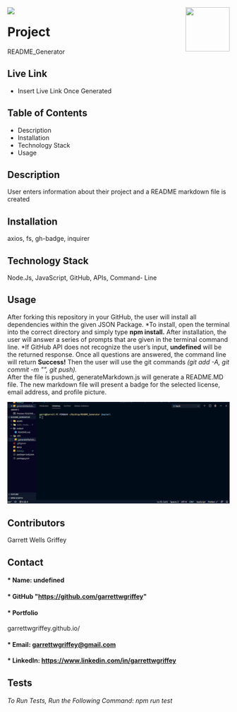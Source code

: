 

  <img align="left" src= "https://img.shields.io/badge/License-MIT-green">

  <img align="right" width="100" height="100" src="https://avatars.githubusercontent.com/u/59263270?">

  
# **Project** 
README_Generator

## Live Link 
* Insert Live Link Once Generated

##  **Table of Contents**
* Description
* Installation
* Technology Stack
* Usage

## **Description**
User enters information about their project and a README markdown file is created
## **Installation**
axios, fs, gh-badge, inquirer
## **Technology Stack**
Node.Js, JavaScript, GitHub, APIs, Command- Line
## **Usage**
After forking this repository in your GitHub, the user will install all dependencies within the given JSON Package. 
*To install, open the terminal into the correct directory and simply type **npm install.**
After installation, the user will answer a series of prompts that are given in the terminal command line. 
*If GitHub API does not recognize the user’s input, **undefined**  will be the returned response.
Once all questions are answered, the command line will return **Success!** 
Then the user will use the git commands _(git add -A, git commit -m "", git push)._  
After the file is pushed, generateMarkdown.js will generate a README.MD file. 
The new markdown file will present a badge for the selected license, email address, and profile picture.

<img src = "assets\readMeGen.gif"> 


## **Contributors**
Garrett Wells Griffey
## **Contact**
#### * Name: undefined
#### * GitHub "https://github.com/garrettwgriffey" 
#### * Portfolio 
garrettwgriffey.github.io/
#### * Email: [garrettwgriffey@gmail.com](garrettwgriffey@gmail.com)
#### * LinkedIn: https://www.linkedin.com/in/garrettwgriffey

## 


## Tests
###### To Run Tests, Run the Following Command: npm run test

